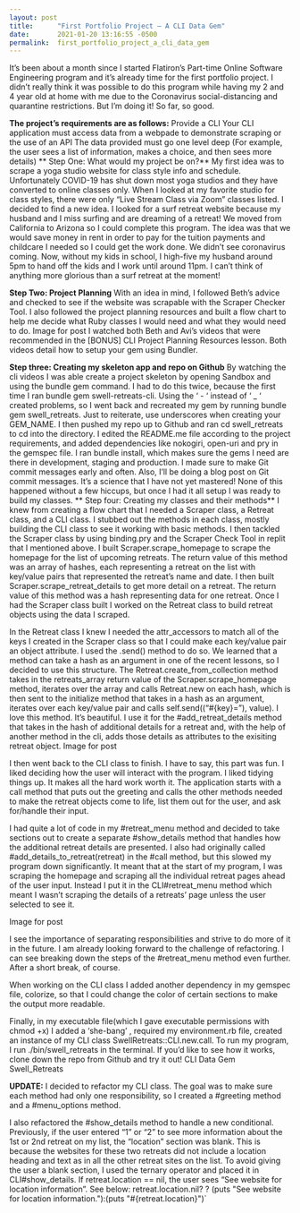 ```yaml
---
layout: post
title:      "First Portfolio Project — A CLI Data Gem"
date:       2021-01-20 13:16:55 -0500
permalink:  first_portfolio_project_a_cli_data_gem
---
```



It’s been about a month since I started Flatiron’s Part-time Online Software Engineering program and it’s already time for the first portfolio project. I didn’t really think it was possible to do this program while having my 2 and 4 year old at home with me due to the Coronavirus social-distancing and quarantine restrictions. But I’m doing it! So far, so good.

**The project’s requirements are as follows:**
Provide a CLI
Your CLI application must access data from a webpade to demonstrate scraping or the use of an API
The data provided must go one level deep (For example, the user sees a list of information, makes a choice, and then sees more details)
**
Step One: What would my project be on?**
My first idea was to scrape a yoga studio website for class style info and schedule. Unfortunately COVID-19 has shut down most yoga studios and they have converted to online classes only. When I looked at my favorite studio for class styles, there were only “Live Stream Class via Zoom” classes listed. I decided to find a new idea.
I looked for a surf retreat website because my husband and I miss surfing and are dreaming of a retreat! We moved from California to Arizona so I could complete this program. The idea was that we would save money in rent in order to pay for the tuition payments and childcare I needed so I could get the work done. We didn’t see coronavirus coming. Now, without my kids in school, I high-five my husband around 5pm to hand off the kids and I work until around 11pm. I can’t think of anything more glorious than a surf retreat at the moment!

**Step Two: Project Planning**
With an idea in mind, I followed Beth’s advice and checked to see if the website was scrapable with the Scraper Checker Tool. I also followed the project planning resources and built a flow chart to help me decide what Ruby classes I would need and what they would need to do.
Image for post
I watched both Beth and Avi’s videos that were recommended in the [BONUS] CLI Project Planning Resources lesson. Both videos detail how to setup your gem using Bundler.

**Step three: Creating my skeleton app and repo on Github**
By watching the cli videos I was able create a project skeleton by opening Sandbox and using the bundle gem command. I had to do this twice, because the first time I ran bundle gem swell-retreats-cli. Using the ‘ - ‘ instead of ‘ _ ‘ created problems, so I went back and recreated my gem by running bundle gem swell_retreats. Just to reiterate, use underscores when creating your GEM_NAME.
I then pushed my repo up to Github and ran cd swell_retreats to cd into the directory. I edited the README.me file according to the project requirements, and added dependencies like nokogiri, open-uri and pry in the gemspec file. I ran bundle install, which makes sure the gems I need are there in development, staging and production. I made sure to make Git commit messages early and often. Also, I’ll be doing a blog post on Git commit messages. It’s a science that I have not yet mastered!
None of this happened without a few hiccups, but once I had it all setup I was ready to build my classes.
**
Step four: Creating my classes and their methods**
I knew from creating a flow chart that I needed a Scraper class, a Retreat class, and a CLI class.
I stubbed out the methods in each class, mostly building the CLI class to see it working with basic methods. I then tackled the Scraper class by using binding.pry and the Scraper Check Tool in replit that I mentioned above. I built Scraper.scrape_homepage to scrape the homepage for the list of upcoming retreats. The return value of this method was an array of hashes, each representing a retreat on the list with key/value pairs that represented the retreat’s name and date. I then built Scraper.scrape_retreat_details to get more detail on a retreat. The return value of this method was a hash representing data for one retreat. Once I had the Scraper class built I worked on the Retreat class to build retreat objects using the data I scraped.

In the Retreat class I knew I needed the attr_accessors to match all of the keys I created in the Scraper class so that I could make each key/value pair an object attribute. I used the .send() method to do so. We learned that a method can take a hash as an argument in one of the recent lessons, so I decided to use this structure. The Retreat.create_from_collection method takes in the retreats_array return value of the Scraper.scrape_homepage method, iterates over the array and calls Retreat.new on each hash, which is then sent to the initialize method that takes in a hash as an argument, iterates over each key/value pair and calls self.send((“#{key}=”), value). I love this method. It’s beautiful. I use it for the #add_retreat_details method that takes in the hash of additional details for a retreat and, with the help of another method in the cli, adds those details as attributes to the exisiting retreat object.
Image for post

I then went back to the CLI class to finish. I have to say, this part was fun. I liked deciding how the user will interact with the program. I liked tidying things up. It makes all the hard work worth it. The application starts with a call method that puts out the greeting and calls the other methods needed to make the retreat objects come to life, list them out for the user, and ask for/handle their input.

I had quite a lot of code in my #retreat_menu method and decided to take sections out to create a separate #show_details method that handles how the additional retreat details are presented. I also had originally called #add_details_to_retreat(retreat) in the #call method, but this slowed my program down significantly. It meant that at the start of my program, I was scraping the homepage and scraping all the individual retreat pages ahead of the user input. Instead I put it in the CLI#retreat_menu method which meant I wasn’t scraping the details of a retreats’ page unless the user selected to see it.

Image for post

I see the importance of separating responsibilities and strive to do more of it in the future. I am already looking forward to the challenge of refactoring. I can see breaking down the steps of the #retreat_menu method even further. After a short break, of course.

When working on the CLI class I added another dependency in my gemspec file, colorize, so that I could change the color of certain sections to make the output more readable.

Finally, in my executable file(which I gave executable permissions with chmod +x) I added a ‘she-bang’ , required my environment.rb file, created an instance of my CLI class SwellRetreats::CLI.new.call. 
To run my program, I run ./bin/swell_retreats in the terminal. If you’d like to see how it works, clone down the repo from Github and try it out! CLI Data Gem Swell_Retreats

**UPDATE:**
I decided to refactor my CLI class. The goal was to make sure each method had only one responsibility, so I created a #greeting method and a #menu_options method.

I also refactored the #show_details method to handle a new conditional. Previously, if the user entered “1” or “2” to see more information about the 1st or 2nd retreat on my list, the “location” section was blank. This is because the websites for these two retreats did not include a location heading and text as in all the other retreat sites on the list. To avoid giving the user a blank section, I used the ternary operator and placed it in CLI#show_details. If retreat.location == nil, the user sees “See website for location information”. 
See below:
retreat.location.nil? ? (puts "See website for location information."):(puts "#{retreat.location}")`
